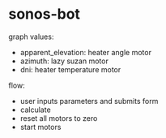 # sonos-bot
graph values:
- apparent_elevation: heater angle motor
- azimuth: lazy suzan motor
- dni: heater temperature motor

flow:
- user inputs parameters and submits form
- calculate
- reset all motors to zero
- start motors